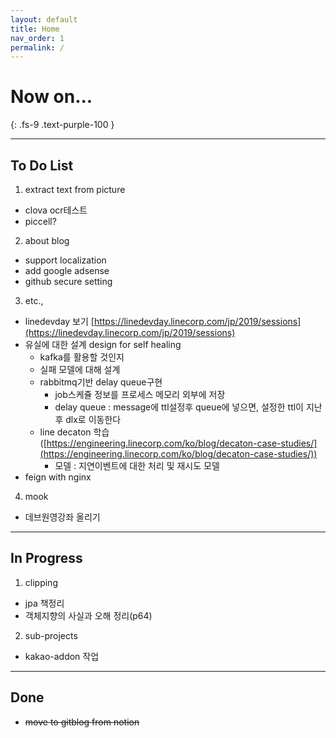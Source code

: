 ```yaml
---
layout: default
title: Home
nav_order: 1
permalink: /
---
```


# Now on...
{: .fs-9 .text-purple-100 }

---

## To Do List

1. extract text from picture
- clova ocr테스트
- piccell?

2. about blog
- support localization
- add google adsense
- github secure setting

3. etc.,
- linedevday 보기 [https://linedevday.linecorp.com/jp/2019/sessions](https://linedevday.linecorp.com/jp/2019/sessions)
- 유실에 대한 설계  design for self healing
    - kafka를 활용할 것인지
    - 실패 모델에 대해 설계
    - rabbitmq기반 delay queue구현
        - job스케쥴 정보를 프로세스 메모리 외부에 저장
        - delay queue : message에 ttl설정후 queue에 넣으면, 설정한 ttl이 지난 후 dlx로 이동한다
    - line decaton 학습 ([https://engineering.linecorp.com/ko/blog/decaton-case-studies/](https://engineering.linecorp.com/ko/blog/decaton-case-studies/))
        - 모델 : 지연이벤트에 대한 처리 및 재시도 모델
- feign with nginx

4. mook
- 데브원영강좌 올리기

---

## In Progress

1. clipping
- jpa 책정리
- 객체지향의 사실과 오해 정리(p64)

2. sub-projects
- kakao-addon 작업


---

## Done
- ~~move to gitblog from notion~~
